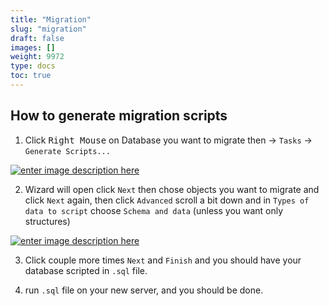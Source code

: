 ```yaml
---
title: "Migration"
slug: "migration"
draft: false
images: []
weight: 9972
type: docs
toc: true
---
```


## How to generate migration scripts
1. Click <kbd>Right Mouse</kbd> on Database you want to migrate then -> `Tasks` -> `Generate Scripts... `

[![enter image description here][1]][1]

2. Wizard will open click `Next` then chose objects you want to migrate and click `Next` again, then click `Advanced` scroll a bit down and in `Types of data to script` choose `Schema and data` (unless you want only structures)

[![enter image description here][2]][2]

3. Click couple more times `Next` and `Finish` and you should have your database scripted in `.sql` file.

4. run `.sql` file on your new server, and you should be done.

  [1]: http://i.stack.imgur.com/Ip4P0.png
  [2]: http://i.stack.imgur.com/SOjkp.png

